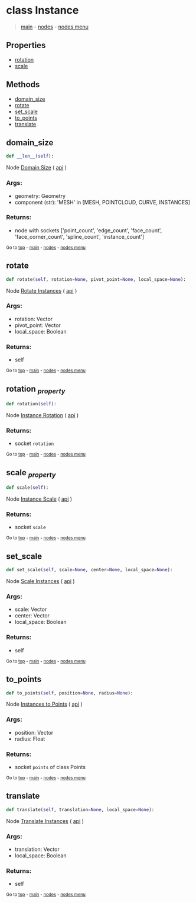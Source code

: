 # class Instance

> [main](./structure.md) - [nodes](ndes.md) - [nodes menu](.nodes_menus.md)

## Properties

- [rotation](#rotation-property)
- [scale](#scale-property)



## Methods

- [domain_size](#domain_size)
- [rotate](#rotate)
- [set_scale](#set_scale)
- [to_points](#to_points)
- [translate](#translate)

## domain_size

```python
def __len__(self):

```
Node [Domain Size](https://docs.blender.org/manual/en/latest/modeling/geometry_nodes/attribute/domain_size.html) ( [api](https://docs.blender.org/api/current/bpy.types.GeometryNodeAttributeDomainSize.html) )

### Args:
- geometry: Geometry
- component (str): 'MESH' in [MESH, POINTCLOUD, CURVE, INSTANCES]

### Returns:
- node with sockets ['point_count', 'edge_count', 'face_count', 'face_corner_count', 'spline_count', 'instance_count']

<sub>Go to [top](#class-Instance) - [main](./structure.md) - [nodes](ndes.md) - [nodes menu](.nodes_menus.md)</sub>

## rotate

```python
def rotate(self, rotation=None, pivot_point=None, local_space=None):

```
Node [Rotate Instances](https://docs.blender.org/manual/en/latest/modeling/geometry_nodes/instances/rotate_instances.html) ( [api](https://docs.blender.org/api/current/bpy.types.GeometryNodeRotateInstances.html) )

### Args:
- rotation: Vector
- pivot_point: Vector
- local_space: Boolean

### Returns:
- self

<sub>Go to [top](#class-Instance) - [main](./structure.md) - [nodes](ndes.md) - [nodes menu](.nodes_menus.md)</sub>

## rotation <sub>*property*</sub>

```python
def rotation(self):

```
Node [Instance Rotation](https://docs.blender.org/manual/en/latest/modeling/geometry_nodes/instances/instance_rotation.html) ( [api](https://docs.blender.org/api/current/bpy.types.GeometryNodeInputInstanceRotation.html) )

### Returns:
- socket `rotation`

<sub>Go to [top](#class-Instance) - [main](./structure.md) - [nodes](ndes.md) - [nodes menu](.nodes_menus.md)</sub>

## scale <sub>*property*</sub>

```python
def scale(self):

```
Node [Instance Scale](https://docs.blender.org/manual/en/latest/modeling/geometry_nodes/instances/instance_scale.html) ( [api](https://docs.blender.org/api/current/bpy.types.GeometryNodeInputInstanceScale.html) )

### Returns:
- socket `scale`

<sub>Go to [top](#class-Instance) - [main](./structure.md) - [nodes](ndes.md) - [nodes menu](.nodes_menus.md)</sub>

## set_scale

```python
def set_scale(self, scale=None, center=None, local_space=None):

```
Node [Scale Instances](https://docs.blender.org/manual/en/latest/modeling/geometry_nodes/instances/scale_instances.html) ( [api](https://docs.blender.org/api/current/bpy.types.GeometryNodeScaleInstances.html) )

### Args:
- scale: Vector
- center: Vector
- local_space: Boolean

### Returns:
- self

<sub>Go to [top](#class-Instance) - [main](./structure.md) - [nodes](ndes.md) - [nodes menu](.nodes_menus.md)</sub>

## to_points

```python
def to_points(self, position=None, radius=None):

```
Node [Instances to Points](https://docs.blender.org/manual/en/latest/modeling/geometry_nodes/instances/instances_to_points.html) ( [api](https://docs.blender.org/api/current/bpy.types.GeometryNodeInstancesToPoints.html) )

### Args:
- position: Vector
- radius: Float

### Returns:
- socket `points` of class Points

<sub>Go to [top](#class-Instance) - [main](./structure.md) - [nodes](ndes.md) - [nodes menu](.nodes_menus.md)</sub>

## translate

```python
def translate(self, translation=None, local_space=None):

```
Node [Translate Instances](https://docs.blender.org/manual/en/latest/modeling/geometry_nodes/instances/translate_instances.html) ( [api](https://docs.blender.org/api/current/bpy.types.GeometryNodeTranslateInstances.html) )

### Args:
- translation: Vector
- local_space: Boolean

### Returns:
- self

<sub>Go to [top](#class-Instance) - [main](./structure.md) - [nodes](ndes.md) - [nodes menu](.nodes_menus.md)</sub>

